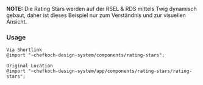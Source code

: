 __NOTE:__ Die Rating Stars werden auf der RSEL & RDS mittels Twig dynamisch gebaut, daher ist dieses Beispiel nur zum Verständnis und zur visuellen Ansicht.

### Usage  
    
    Via Shortlink
    @import "~chefkoch-design-system/components/rating-stars";
    
    Original Location
    @import "~chefkoch-design-system/app/components/rating-stars/rating-stars";
